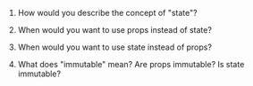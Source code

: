 1. How would you describe the concept of "state"?



2. When would you want to use props instead of state?



3. When would you want to use state instead of props?



4. What does "immutable" mean? Are props immutable? Is state immutable?